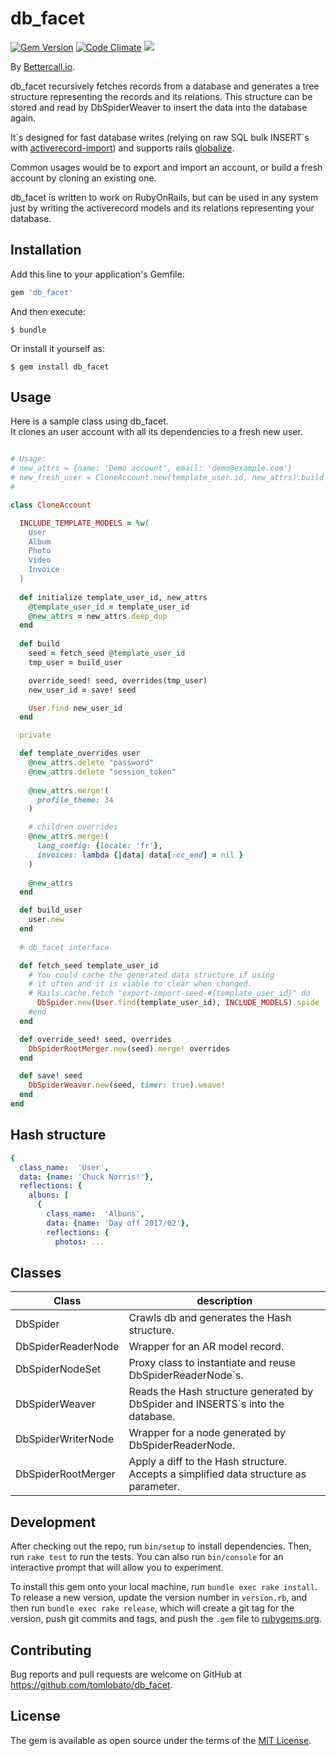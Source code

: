 # db_facet

[![Gem Version](https://badge.fury.io/rb/db_facet.svg)](https://badge.fury.io/rb/db_facet)
[![Code Climate](https://codeclimate.com/github/tomlobato/db_facet.svg)](https://codeclimate.com/github/tomlobato/db_facet)
![](http://ruby-gem-downloads-badge.herokuapp.com/db_facet?type=total&label=gem%20downloads)
 
By [Bettercall.io](https://bettercall.io/).

db_facet recursively fetches records from a database and generates a tree structure representing the records and its relations. This structure can be stored and read by DbSpiderWeaver to insert the data into the database again.  

It\`s designed for fast database writes (relying on raw SQL bulk INSERT\`s with [activerecord-import](https://github.com/zdennis/activerecord-import)) and supports rails [globalize](https://github.com/globalize/globalize).

Common usages would be to export and import an account, or build a fresh account by cloning an existing one.

db_facet is written to work on RubyOnRails, but can be used in any system just by writing the activerecord models and its relations representing your database.

## Installation

Add this line to your application's Gemfile:

```ruby
gem 'db_facet'
```

And then execute:

    $ bundle

Or install it yourself as:

    $ gem install db_facet

## Usage

Here is a sample class using db_facet.  
It clones an user account with all its dependencies to a fresh new user.

```ruby

# Usage:
# new_attrs = {name: 'Demo account', email: 'demo@example.com'}
# new_fresh_user = CloneAccount.new(template_user.id, new_attrs).build
#

class CloneAccount

  INCLUDE_TEMPLATE_MODELS = %w(
    User
    Album
    Photo
    Video
    Invoice    
  )
  
  def initialize template_user_id, new_attrs
    @template_user_id = template_user_id
    @new_attrs = new_attrs.deep_dup
  end
  
  def build 
    seed = fetch_seed @template_user_id
    tmp_user = build_user

    override_seed! seed, overrides(tmp_user)
    new_user_id = save! seed

    User.find new_user_id
  end

  private

  def template_overrides user
    @new_attrs.delete "password"
    @new_attrs.delete "session_token"
   
    @new_attrs.merge!(
      profile_theme: 34
    )

    # children overrides
    @new_attrs.merge!(
      lang_config: {locale: 'fr'},
      invoices: lambda {|data| data[:cc_end] = nil }
    )
    
    @new_attrs
  end

  def build_user
    user.new
  end
  
  # db_facet interface

  def fetch_seed template_user_id
    # You could cache the generated data structure if using 
    # it often and it is viable to clear when changed.
    # Rails.cache.fetch "export-import-seed-#{template_user_id}" do
      DbSpider.new(User.find(template_user_id), INCLUDE_MODELS).spide
    #end
  end

  def override_seed! seed, overrides
    DbSpiderRootMerger.new(seed).merge! overrides
  end

  def save! seed
    DbSpiderWeaver.new(seed, timer: true).weave!
  end
end
```

## Hash structure

```yml
{
  class_name:  'User',
  data: {name: 'Chuck Norris!'},
  reflections: {
    albuns: [
      {
        class_name:  'Albuns',
        data: {name: 'Day off 2017/02'},
        reflections: {
          photos: ...

```

## Classes

Class      | description
-------------|-------------------------------------------------------------------------------------------------
DbSpider         | Crawls db and generates the Hash structure.
DbSpiderReaderNode  | Wrapper for an AR model record.
DbSpiderNodeSet  | Proxy class to instantiate and reuse DbSpiderReaderNode\`s.
DbSpiderWeaver| Reads the Hash structure generated by DbSpider and INSERTS`s into the database.
DbSpiderWriterNode  | Wrapper for a node generated by DbSpiderReaderNode.
DbSpiderRootMerger  | Apply a diff to the Hash structure. Accepts a simplified data structure as parameter.

## Development

After checking out the repo, run `bin/setup` to install dependencies. Then, run `rake test` to run the tests. You can also run `bin/console` for an interactive prompt that will allow you to experiment.

To install this gem onto your local machine, run `bundle exec rake install`. To release a new version, update the version number in `version.rb`, and then run `bundle exec rake release`, which will create a git tag for the version, push git commits and tags, and push the `.gem` file to [rubygems.org](https://rubygems.org).

## Contributing

Bug reports and pull requests are welcome on GitHub at https://github.com/tomlobato/db_facet.


## License

The gem is available as open source under the terms of the [MIT License](http://opensource.org/licenses/MIT).

